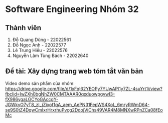 # Software Engineering Nhóm 32
## Thành viên
1. Đỗ Quang Dũng - 22022561
2. Đỗ Ngọc Anh - 22022577
3. Lê Trung Hiếu - 22022576
4. Nguyễn Lâm Tùng Bách - 22022640

## Đề tài: Xây dựng trang web tóm tắt văn bản
Video demo sản phẩm của nhóm: https://drive.google.com/file/d/1xFql62YEOPy7YUwAPl1y7ZL-4suYrt1i/view?fbclid=IwZXh0bgNhZW0CMTAAAR0qxduowpgvwI3-fX986ygaLGCYoGAccgY-JGWkyO7yT8_zI_jZixof1qA_aem_AePN31FepWS4XoL_6mryRWmD64-se9S0tZ4DqwCmIxrHrxrhuPvcg2DdojViChs49VAR4M8MNXwRPnZCa08fEoMc
